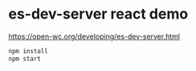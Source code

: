 # es-dev-server react demo

https://open-wc.org/developing/es-dev-server.html

```bash
npm install
npm start
```
